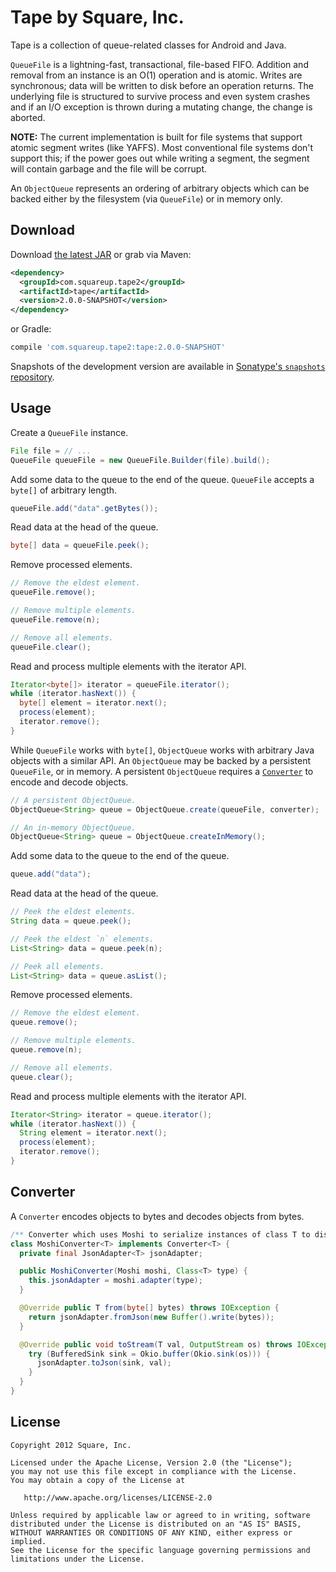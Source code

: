 Tape by Square, Inc.
====================

Tape is a collection of queue-related classes for Android and Java.

`QueueFile` is a lightning-fast, transactional, file-based FIFO. Addition and
removal from an instance is an O(1) operation and is atomic. Writes are
synchronous; data will be written to disk before an operation returns. The
underlying file is structured to survive process and even system crashes and if
an I/O exception is thrown during a mutating change, the change is aborted.

**NOTE:** The current implementation is built for file systems that support
atomic segment writes (like YAFFS). Most conventional file systems don't support
this; if the power goes out while writing a segment, the segment will contain
garbage and the file will be corrupt.

An `ObjectQueue` represents an ordering of arbitrary objects which can be backed
either by the filesystem (via `QueueFile`) or in memory only.



Download
--------

Download [the latest JAR][2] or grab via Maven:
```xml
<dependency>
  <groupId>com.squareup.tape2</groupId>
  <artifactId>tape</artifactId>
  <version>2.0.0-SNAPSHOT</version>
</dependency>
```
or Gradle:
```groovy
compile 'com.squareup.tape2:tape:2.0.0-SNAPSHOT'
```

Snapshots of the development version are available in [Sonatype's `snapshots` repository][snap].



Usage
-----

Create a `QueueFile` instance.

```java
File file = // ...
QueueFile queueFile = new QueueFile.Builder(file).build();
```

Add some data to the queue to the end of the queue. `QueueFile` accepts a `byte[]` of arbitrary length.

```java
queueFile.add("data".getBytes());
```

Read data at the head of the queue.

```java
byte[] data = queueFile.peek();
```

Remove processed elements.

```java
// Remove the eldest element.
queueFile.remove();

// Remove multiple elements.
queueFile.remove(n);

// Remove all elements.
queueFile.clear();
```

Read and process multiple elements with the iterator API.

```java
Iterator<byte[]> iterator = queueFile.iterator();
while (iterator.hasNext()) {
  byte[] element = iterator.next();
  process(element);
  iterator.remove();
}
```

While `QueueFile` works with `byte[]`, `ObjectQueue` works with arbitrary Java objects with a similar API. An `ObjectQueue` may be backed by a persistent `QueueFile`, or in memory. A persistent `ObjectQueue` requires a [`Converter`](#converter) to encode and decode objects.

```java
// A persistent ObjectQueue.
ObjectQueue<String> queue = ObjectQueue.create(queueFile, converter);

// An in-memory ObjectQueue.
ObjectQueue<String> queue = ObjectQueue.createInMemory();
```

Add some data to the queue to the end of the queue.

```java
queue.add("data");
```

Read data at the head of the queue.

```java
// Peek the eldest elements.
String data = queue.peek();

// Peek the eldest `n` elements.
List<String> data = queue.peek(n);

// Peek all elements.
List<String> data = queue.asList();
```

Remove processed elements.

```java
// Remove the eldest element.
queue.remove();

// Remove multiple elements.
queue.remove(n);

// Remove all elements.
queue.clear();
```

Read and process multiple elements with the iterator API.

```java
Iterator<String> iterator = queue.iterator();
while (iterator.hasNext()) {
  String element = iterator.next();
  process(element);
  iterator.remove();
}
```



Converter
---------

A `Converter` encodes objects to bytes and decodes objects from bytes.

```java
/** Converter which uses Moshi to serialize instances of class T to disk. */
class MoshiConverter<T> implements Converter<T> {
  private final JsonAdapter<T> jsonAdapter;

  public MoshiConverter(Moshi moshi, Class<T> type) {
    this.jsonAdapter = moshi.adapter(type);
  }

  @Override public T from(byte[] bytes) throws IOException {
    return jsonAdapter.fromJson(new Buffer().write(bytes));
  }

  @Override public void toStream(T val, OutputStream os) throws IOException {
    try (BufferedSink sink = Okio.buffer(Okio.sink(os))) {
      jsonAdapter.toJson(sink, val);
    }
  }
}
```


License
-------

    Copyright 2012 Square, Inc.

    Licensed under the Apache License, Version 2.0 (the "License");
    you may not use this file except in compliance with the License.
    You may obtain a copy of the License at

       http://www.apache.org/licenses/LICENSE-2.0

    Unless required by applicable law or agreed to in writing, software
    distributed under the License is distributed on an "AS IS" BASIS,
    WITHOUT WARRANTIES OR CONDITIONS OF ANY KIND, either express or implied.
    See the License for the specific language governing permissions and
    limitations under the License.



 [1]: http://square.github.com/tape/
 [2]: https://search.maven.org/remote_content?g=com.squareup&a=tape&v=LATEST
 [snap]: https://oss.sonatype.org/content/repositories/snapshots/
